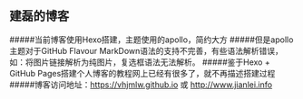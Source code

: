 ## 建磊的博客
#####当前博客使用Hexo搭建，主题使用的apollo，简约大方
#####但是apollo主题对于GitHub Flavour MarkDown语法的支持不完善，有些语法解析错误，如：将图片链接解析为纯图片，复选框语法无法解析。
#####鉴于Hexo + GitHub Pages搭建个人博客的教程网上已经有很多了，就不再描述搭建过程
#####博客访问地址：https://vhjmlw.github.io 或 http://www.jianlei.info 